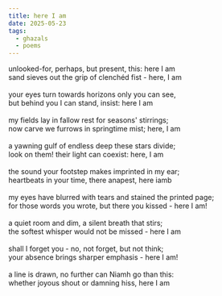 ```yaml
---
title: here I am
date: 2025-05-23
tags:
  - ghazals
  - poems
---
```


unlooked-for, perhaps, but present, this: here I am<br>
sand sieves out the grip of clenchéd fist - here, I am<br>
<br>
your eyes turn towards horizons only you can see,<br>
but behind you I can stand, insist: here I am<br>
<br>
my fields lay in fallow rest for seasons' stirrings;<br>
now carve we furrows in springtime mist; here, I am<br>
<br>
a yawning gulf of endless deep these stars divide;<br>
look on them! their light can coexist: here, I am<br>
<br>
the sound your footstep makes imprinted in my ear;<br>
heartbeats in your time, there anapest, here iamb<br>
<br>
my eyes have blurred with tears and stained the printed page;<br>
for those words you wrote, but there you kissed - here I am!<br>
<br>
a quiet room and dim, a silent breath that stirs;<br>
the softest whisper would not be missed - here I am <br>
<br>
shall I forget you - no, not forget, but not think;<br>
your absence brings sharper emphasis - here I am!<br>
<br>
a line is drawn, no further can Niamh go than this:<br>
whether joyous shout or damning hiss, here I am